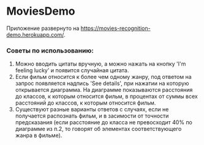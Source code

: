 # MoviesDemo
Приложение развернуто на https://movies-recognition-demo.herokuapp.com/.
### Советы по использованию:
1) Можно вводить цитаты вручную, а можно нажать на кнопку 'I'm feeling lucky' и появится случайная цитата.
2) Если фильм относится к более чем одному жанру, под ответом на запрос появляется надпись 'See details', при нажатии на которую открывается диаграмма. На диаграмме показываются расстояния до классов, к которым относится фильм, в процентах от суммы всех расстояний до классов, к которым относится фильм. 
3) Существуют разные варианты ответов с случаях, если не получается распознать фильм, и в засимости от точности предсказания (если расстояние до класса не превосходит 40% по диаграмме из п.2, то говорят об элементах соответствующего жанра в фильме).
